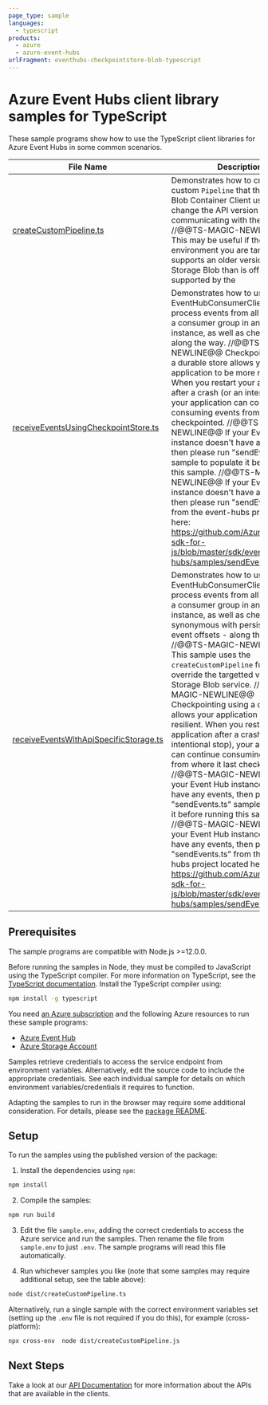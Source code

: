 ```yaml
---
page_type: sample
languages:
  - typescript
products:
  - azure
  - azure-event-hubs
urlFragment: eventhubs-checkpointstore-blob-typescript
---
```


# Azure Event Hubs client library samples for TypeScript

These sample programs show how to use the TypeScript client libraries for Azure Event Hubs in some common scenarios.

| **File Name**                                                                 | **Description**                                                                                                                                                                                                                                                                                                                                                                                                                                                                                                                                                                                                                                                                                                                                                                                                                                                                                                                                                                                                                                                       |
| ----------------------------------------------------------------------------- | --------------------------------------------------------------------------------------------------------------------------------------------------------------------------------------------------------------------------------------------------------------------------------------------------------------------------------------------------------------------------------------------------------------------------------------------------------------------------------------------------------------------------------------------------------------------------------------------------------------------------------------------------------------------------------------------------------------------------------------------------------------------------------------------------------------------------------------------------------------------------------------------------------------------------------------------------------------------------------------------------------------------------------------------------------------------- |
| [createCustomPipeline.ts][createcustompipeline]                               | Demonstrates how to create a custom `Pipeline` that the Storage Blob Container Client uses to change the API version used when communicating with the service. //@@TS-MAGIC-NEWLINE@@ This may be useful if the environment you are targetting supports an older version of Storage Blob than is officially supported by the                                                                                                                                                                                                                                                                                                                                                                                                                                                                                                                                                                                                                                                                                                                                          |
| [receiveEventsUsingCheckpointStore.ts][receiveeventsusingcheckpointstore]     | Demonstrates how to use the EventHubConsumerClient to process events from all partitions of a consumer group in an Event Hubs instance, as well as checkpointing along the way. //@@TS-MAGIC-NEWLINE@@ Checkpointing using a durable store allows your application to be more resilient. When you restart your application after a crash (or an intentional stop), your application can continue consuming events from where it last checkpointed. //@@TS-MAGIC-NEWLINE@@ If your Event Hub instance doesn't have any events, then please run "sendEvents.ts" sample to populate it before running this sample. //@@TS-MAGIC-NEWLINE@@ If your Event Hub instance doesn't have any events, then please run "sendEvents.ts" from the event-hubs project located here: https://github.com/Azure/azure-sdk-for-js/blob/master/sdk/eventhub/event-hubs/samples/sendEvents.ts                                                                                                                                                                                              |
| [receiveEventsWithApiSpecificStorage.ts][receiveeventswithapispecificstorage] | Demonstrates how to use the EventHubConsumerClient to process events from all partitions of a consumer group in an Event Hubs instance, as well as checkpointing - synonymous with persisting your event offsets - along the way. //@@TS-MAGIC-NEWLINE@@ This sample uses the `createCustomPipeline` function to override the targetted version of the Storage Blob service. //@@TS-MAGIC-NEWLINE@@ Checkpointing using a durable store allows your application to be more resilient. When you restart your application after a crash (or an intentional stop), your application can continue consuming events from where it last checkpointed. //@@TS-MAGIC-NEWLINE@@ If your Event Hub instance doesn't have any events, then please run "sendEvents.ts" sample to populate it before running this sample. //@@TS-MAGIC-NEWLINE@@ If your Event Hub instance doesn't have any events, then please run "sendEvents.ts" from the event-hubs project located here: https://github.com/Azure/azure-sdk-for-js/blob/master/sdk/eventhub/event-hubs/samples/sendEvents.ts |

## Prerequisites

The sample programs are compatible with Node.js >=12.0.0.

Before running the samples in Node, they must be compiled to JavaScript using the TypeScript compiler. For more information on TypeScript, see the [TypeScript documentation][typescript]. Install the TypeScript compiler using:

```bash
npm install -g typescript
```

You need [an Azure subscription][freesub] and the following Azure resources to run these sample programs:

- [Azure Event Hub][createinstance_azureeventhub]
- [Azure Storage Account][createinstance_azurestorageaccount]

Samples retrieve credentials to access the service endpoint from environment variables. Alternatively, edit the source code to include the appropriate credentials. See each individual sample for details on which environment variables/credentials it requires to function.

Adapting the samples to run in the browser may require some additional consideration. For details, please see the [package README][package].

## Setup

To run the samples using the published version of the package:

1. Install the dependencies using `npm`:

```bash
npm install
```

2. Compile the samples:

```bash
npm run build
```

3. Edit the file `sample.env`, adding the correct credentials to access the Azure service and run the samples. Then rename the file from `sample.env` to just `.env`. The sample programs will read this file automatically.

4. Run whichever samples you like (note that some samples may require additional setup, see the table above):

```bash
node dist/createCustomPipeline.ts
```

Alternatively, run a single sample with the correct environment variables set (setting up the `.env` file is not required if you do this), for example (cross-platform):

```bash
npx cross-env  node dist/createCustomPipeline.js
```

## Next Steps

Take a look at our [API Documentation][apiref] for more information about the APIs that are available in the clients.

[createcustompipeline]: https://github.com/Azure/azure-sdk-for-js/blob/master/sdk/eventhub/eventhubs-checkpointstore-blob/samples/v1/typescript/src/createCustomPipeline.ts
[receiveeventsusingcheckpointstore]: https://github.com/Azure/azure-sdk-for-js/blob/master/sdk/eventhub/eventhubs-checkpointstore-blob/samples/v1/typescript/src/receiveEventsUsingCheckpointStore.ts
[receiveeventswithapispecificstorage]: https://github.com/Azure/azure-sdk-for-js/blob/master/sdk/eventhub/eventhubs-checkpointstore-blob/samples/v1/typescript/src/receiveEventsWithApiSpecificStorage.ts
[apiref]: https://docs.microsoft.com/javascript/api/@azure/eventhubs-checkpointstore-blob
[freesub]: https://azure.microsoft.com/free/
[createinstance_azureeventhub]: https://docs.microsoft.com/azure/event-hubs/event-hubs-create
[createinstance_azurestorageaccount]: https://docs.microsoft.com/azure/storage/common/storage-account-overview
[package]: https://github.com/Azure/azure-sdk-for-js/tree/master/sdk/eventhub/eventhubs-checkpointstore-blob/README.md
[typescript]: https://www.typescriptlang.org/docs/home.html
